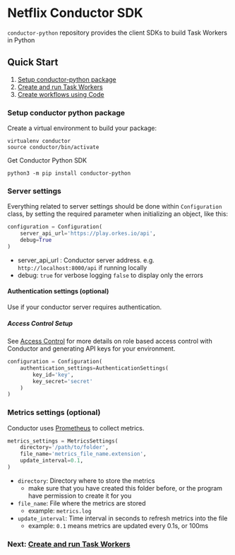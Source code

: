 # Netflix Conductor SDK

`conductor-python` repository provides the client SDKs to build Task Workers in Python

## Quick Start

1. [Setup conductor-python package](#Setup-conductor-python-package)
2. [Create and run Task Workers](docs/worker/README.md)
3. [Create workflows using Code](docs/workflow/README.md)

### Setup conductor python package

Create a virtual environment to build your package:
```shell
virtualenv conductor
source conductor/bin/activate
```

Get Conductor Python SDK
```shell
python3 -m pip install conductor-python
```

### Server settings
Everything related to server settings should be done within `Configuration` class, by setting the required parameter when initializing an object, like this:

```python
configuration = Configuration(
    server_api_url='https://play.orkes.io/api',
    debug=True
)
```

* server_api_url : Conductor server address.  e.g. `http://localhost:8000/api` if running locally 
* debug: `true` for verbose logging `false` to display only the errors

#### Authentication settings (optional)
Use if your conductor server requires authentication.

##### Access Control Setup
See [Access Control](https://orkes.io/content/docs/getting-started/concepts/access-control) for more details on role based access control with Conductor and generating API keys for your environment.

```python
configuration = Configuration(
    authentication_settings=AuthenticationSettings(
        key_id='key',
        key_secret='secret'
    )
)
```

### Metrics settings (optional)
Conductor uses [Prometheus](https://prometheus.io/) to collect metrics.

```python
metrics_settings = MetricsSettings(
    directory='/path/to/folder',
    file_name='metrics_file_name.extension',
    update_interval=0.1,
)
```

* `directory`: Directory where to store the metrics
  * make sure that you have created this folder before, or the program have permission to create it for you
* `file_name`: File where the metrics are stored
  * example: `metrics.log`
* `update_interval`: Time interval in seconds to refresh metrics into the file 
  * example: `0.1` means metrics are updated every 0.1s, or 100ms

### Next: [Create and run Task Workers](docs/worker/README.md)
